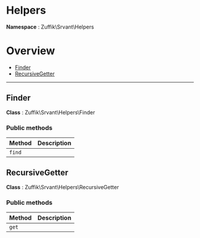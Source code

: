 
# Helpers

**Namespace**  : Zuffik\Srvant\Helpers

# Overview

- [Finder](__NAMESPACE__.md#Finder)
- [RecursiveGetter](__NAMESPACE__.md#RecursiveGetter)


---
<a name="Finder"></a>
## Finder

**Class**  : Zuffik\Srvant\Helpers\Finder

### Public methods

| Method | Description |
|---|---|
| `find` |  |

<a name="RecursiveGetter"></a>
## RecursiveGetter

**Class**  : Zuffik\Srvant\Helpers\RecursiveGetter

### Public methods

| Method | Description |
|---|---|
| `get` |  |


